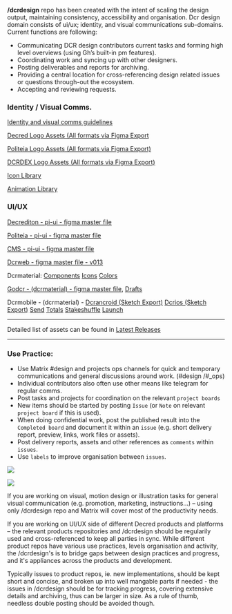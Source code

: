 **/dcrdesign** repo has been created with the intent of scaling the design output, maintaining consistency, accessibility and organisation. Dcr design domain consists of ui/ux; identity, and visual communications sub-domains. Current functions are following: 

- Communicating DCR design contributors current tasks and forming high level overviews (using Gh’s built-in pm features). 
- Coordinating work and syncing up with other designers. 
- Posting deliverables and reports for archiving. 
- Providing a central location for cross-referencing design related issues or questions through-out the ecosystem.
- Accepting and reviewing requests. 


### Identity / Visual Comms.
[Identity and visual comms guidelines](https://www.figma.com/community/file/1061668583018624783)

[Decred Logo Assets (All formats via Figma Export](https://www.figma.com/file/igi4pdXlHhTiGyDIF9A2IR/dcr---design-guidelines---id-and-visual-comms?node-id=2%3A1570)

[Politeia Logo Assets (All formats via Figma Export)](https://www.figma.com/file/igi4pdXlHhTiGyDIF9A2IR/dcr---design-guidelines---id-and-visual-comms?node-id=2%3A1571)

[DCRDEX Logo Assets (All formats via Figma Export)](https://www.figma.com/file/igi4pdXlHhTiGyDIF9A2IR/dcr---design-guidelines---id-and-visual-comms?node-id=2%3A1571)

[Icon Library](https://www.figma.com/file/igi4pdXlHhTiGyDIF9A2IR/dcr---design-guidelines---id-and-visual-comms?node-id=2%3A7429)

[Animation Library](https://lottiefiles.com/decred)


### UI/UX 
[Decrediton - pi-ui - figma master file ](https://www.figma.com/file/EanUbqJmPs8EMqY26j9zwo/decred---piui---decrediton)

[Politeia - pi-ui - figma master file](https://www.figma.com/file/1pSibJb3COXW39IJJvzxJ8/decred---piui----politeia)

[CMS - pi-ui - figma master file](https://www.figma.com/file/RuzhkKo9fUjKQLqGbUPjHl/decred---piui---cms)

[Dcrweb - figma master file - v013](https://www.figma.com/file/xCvWIFIMhN1zbOUYgJ6Qin/dcrweb---visual-design)

Dcrmaterial: [Components](https://www.figma.com/file/DmaNxAn2Ea4drohBUVMemH/Components) [Icons](https://www.figma.com/file/B4ofe2kmYH9vXlzaDpWYaB/Icons) [Colors](https://www.figma.com/file/8Agawq4ZsnpYZPkTND5GUW/Colors)

[Godcr - (dcrmaterial) - figma master file](https://www.figma.com/file/hlouexhLuHjsq11DX4dcN8/godcr---master), [Drafts](https://www.figma.com/file/rZ4J3NLoImw6S5EsmceurV/godcr---draft)

Dcrmobile - (dcrmaterial) - [Dcrancroid (Sketch Export)](https://www.figma.com/file/ces7rytRuE3PHzVzgSMwyL/dcrandroid-(Sketch-export)) [Dcrios (Sketch Export)](https://www.figma.com/file/fby53IbHzd90kGNacHzA4x/dcrios-(Sketch-export)) [Send](https://www.figma.com/file/StdtMFfc8zyOQPsyYNRXP3/%F0%9F%9A%A7-Send) [Totals](https://www.figma.com/file/BjhERfMRH1iDneygqSAksN/Total-USD-(Overview)?node-id=0%3A1) [Stakeshuffle](https://www.figma.com/file/XOT9siKjdnKzo05o5jhdYT/StakeShuffle) [Launch](https://www.figma.com/file/kZ3avglgdZkWYfn7iDKG10/%F0%9F%9A%A7-Launch)

---------------------

Detailed list of assets can be found in [Latest Releases](https://github.com/decred/dcrdesign/releases)

---------------------

### Use Practice: 
- Use Matrix #design and projects ops channels for quick and temporary communications and general discussions around work. (#design /#_ops)
- Individual contributors also often use other means like telegram for regular comms.
- Post tasks and projects for coordination on the relevant `project boards`
- New items should be started by posting `Issue` (or `Note` on relevant `project board` if this is used). 
- When doing confidential work, post the published result into the `Completed board` and document it within an `issue` (e.g. short delivery report, preview, links, work files or assets).
- Post delivery reports, assets and other references as `comments` within `issues`. 
- Use `labels` to improve organisation between `issues`.

![](https://image.ibb.co/mYFNo8/Screen_Shot_2018_05_18_at_20_27_30.png)

![](https://image.ibb.co/jdXwVo/Screen_Shot_2018_05_26_at_19_33_22.png)

If you are working on visual, motion design or illustration tasks for general visual communication (e.g. promotion, marketing, instructions…) – using only /dcrdesign repo and Matrix will cover most of the productivity needs.

If you are working on UI/UX side of different Decred products and platforms – the relevant products repositories and /dcrdesign should be regularily used and cross-referenced to keep all parties in sync. While different product repos have various use practices, levels organisation and activity, the /dcrdesign's is to bridge gaps between design practices and progress, and it's appliances across the products and development. 

Typically issues to product repos, ie. new implementations, should be kept short and concise, and broken up into well mangable parts if needed - the issues in /dcrdesign should be for tracking progress, covering extensive details and archiving, thus can be larger in size. As a rule of thumb, needless double posting should be avoided though.
